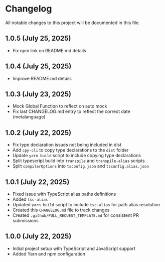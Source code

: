 # Changelog

All notable changes to this project will be documented in this file.

## 1.0.5 (July 25, 2025)
 - Fix npm link on README.md details

## 1.0.4 (July 25, 2025)
 - Improve README.md details

## 1.0.3 (July 23, 2025)
 - Mock Global Function to reflect on auto mock
 - Fix last CHANGELOG.md entry to reflect the correct date (metalanguage)


## 1.0.2 (July 22, 2025)
 - Fix type declaration issues not being included in dist
 - Add `cpy-cli` to copy type declarations to the `dist` folder
 - Update `yarn build` script to include copying type declarations
 - Split typescript build into `transpile` and `transpile-alias` scripts
 - Split `compilerOptions` into `tsconfig.json` and `tsconfig.alias.json`

## 1.0.1 (July 22, 2025)

 - Fixed issue with TypeScript alias paths definitions
 - Added `tsc-alias`
 - Updated `yarn build` script to include `tsc-alias` for path alias resolution
 - Created this `CHANGELOG.md` file to track changes
 - Created `.github/PULL_REQUEST_TEMPLATE.md` for consistent PR submissions

## 1.0.0 (July 22, 2025)

 - Initial project setup with TypeScript and JavaScript support
 - Added Yarn and npm configuration
